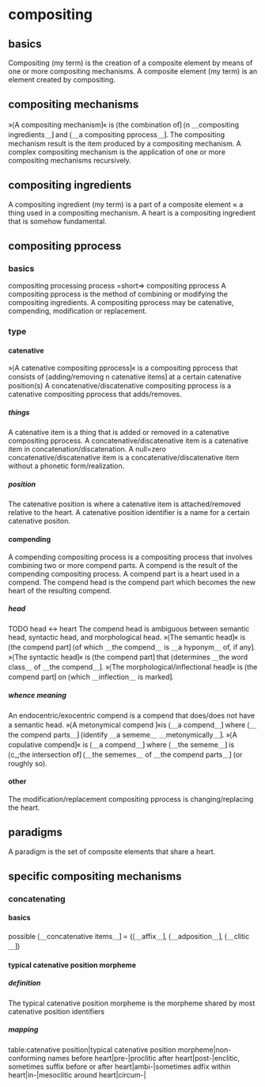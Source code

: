 # compositing

## basics

Compositing (my term) is the creation of a composite element by means of one or more compositing mechanisms.
A composite element (my term) is an element created by compositing.

## compositing mechanisms

»⟮A compositing mechanism⟯« is ⟮the combination of⟯ ⟮n ＿compositing ingredients＿⟯ and ⟮＿a compositing pprocess＿⟯.
The compositing mechanism result is the item produced by a compositing mechanism.
A complex compositing mechanism is the application of one or more compositing mechanisms recursively.

## compositing ingredients

A compositing ingredient (my term) is a part of a composite element ≈ a thing used in a compositing mechanism.
A heart is a compositing ingredient that is somehow fundamental.

## compositing pprocess

### basics

compositing processing process =short=&gt; compositing pprocess
A compositing pprocess is the method of combining or modifying the compositing ingredients.
A compositing pprocess may be catenative, compending, modification or replacement.

### type

#### catenative

»⟮A catenative compositing pprocess⟯« is a compositing pprocess that consists of ⟮adding/removing n catenative items⟯ at a certain catenative position(s)
A concatenative/discatenative compositing pprocess is a catenative compositing pprocess that adds/removes.

##### things

A catenative item is a thing that is added or removed in a catenative compositing pprocess.
A concatenative/discatenative item is a catenative item in concatenation/discatenation.
A null=zero concatenative/discatenative item is a concatenative/discatenative item without a phonetic form/realization.

##### position

The catenative position is where a catenative item is attached/removed relative to the heart.
A catenative position identifier is a name for a certain catenative positon.

#### compending

A compending compositing process is a compositing process that involves combining two or more compend parts.
A compend is the result of the compending compositing process.
A compend part is a heart used in a compend.
The compend head is the compend part which becomes the new heart of the resulting compend.

##### head

TODO head ↔ heart
The compend head is ambiguous between semantic head, syntactic head, and morphological head.
»⟮The semantic head⟯« is ⟮the compend part⟯ ⟮of which ＿the compend＿ is ＿a hyponym＿ of, if any⟯.
»⟮The syntactic head⟯« is ⟮the compend part⟯ that ⟮determines ＿the word class＿ of ＿the compend＿⟯.
»⟮The morphological/inflectional head⟯« is ⟮the compend part⟯ on ⟮which ＿inflection＿ is marked⟯.

##### whence meaning

An endocentric/exocentric compend is a compend that does/does not have a semantic head.
»⟮A metonymical compend ⟯«is ⟮＿a compend＿⟯ where ⟮＿the compend parts＿⟯ ⟮identify ＿a sememe＿ ＿metonymically＿⟯.
»⟮A copulative compend⟯« is ⟮＿a compend＿⟯ where ⟮＿the sememe＿⟯ is ⟮c_;the intersection of⟯ ⟮＿the sememes＿ of ＿the compend parts＿⟯ (or roughly so).

#### other

The modification/replacement compositing pprocess is changing/replacing the heart.

## paradigms

A paradigm is the set of composite elements that share a heart.

## specific compositing mechanisms

### concatenating

#### basics

possible ⟮＿concatenative items＿⟯ = {⟮＿affix＿⟯, ⟮＿adposition＿⟯, ⟮＿clitic＿⟯}

#### typical catenative position morpheme 

##### definition

The typical catenative position morpheme is the morpheme shared by most catenative position identifiers

##### mapping

table:catenative position|typical catenative position morpheme|non-conforming names
before heart|pre-|proclitic
after heart|post-|enclitic, sometimes suffix
before or after heart|ambi-|sometimes adfix
within heart|in-|mesoclitic
around heart|circum-|